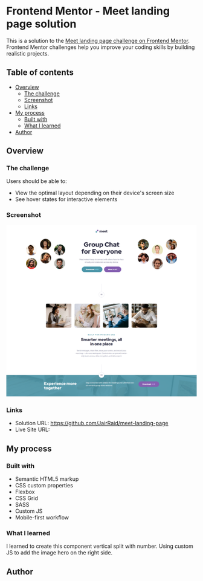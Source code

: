 # Frontend Mentor - Meet landing page solution

This is a solution to the [Meet landing page challenge on Frontend Mentor](https://www.frontendmentor.io/challenges/meet-landing-page-rbTDS6OUR). Frontend Mentor challenges help you improve your coding skills by building realistic projects. 

## Table of contents

- [Overview](#overview)
  - [The challenge](#the-challenge)
  - [Screenshot](#screenshot)
  - [Links](#links)
- [My process](#my-process)
  - [Built with](#built-with)
  - [What I learned](#what-i-learned)
- [Author](#author)

## Overview

### The challenge

Users should be able to:

- View the optimal layout depending on their device's screen size
- See hover states for interactive elements

### Screenshot

![](./screenshot.png)

### Links

- Solution URL: https://github.com/JairRaid/meet-landing-page
- Live Site URL: 

## My process

### Built with

- Semantic HTML5 markup
- CSS custom properties
- Flexbox
- CSS Grid
- SASS
- Custom JS
- Mobile-first workflow

### What I learned

I learned to create this component vertical split with number.
Using custom JS to add the image hero on the right side.

## Author


